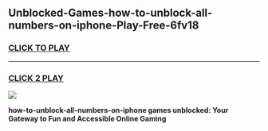 
## Unblocked-Games-how-to-unblock-all-numbers-on-iphone-Play-Free-6fv18
<h3>
<a href="https://premium76.site?title=how-to-unblock-all-numbers-on-iphone&ref=18A1">CLICK TO PLAY</a></h3>
<hr>

<h3>
<a href="https://premium76.site?title=how-to-unblock-all-numbers-on-iphone&ref=18A1">CLICK 2 PLAY</a>
  
</h3>

<a href="https://premium76.site?title=how-to-unblock-all-numbers-on-iphone&ref=18A1"><img src="https://clearcache.store/games.png"></a>


**how-to-unblock-all-numbers-on-iphone games unblocked: Your Gateway to Fun and Accessible Online Gaming**

